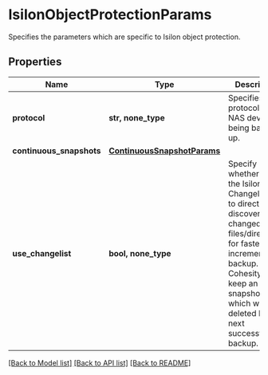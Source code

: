 # IsilonObjectProtectionParams

Specifies the parameters which are specific to Isilon object protection.

## Properties
Name | Type | Description | Notes
------------ | ------------- | ------------- | -------------
**protocol** | **str, none_type** | Specifies the protocol of the NAS device being backed up. | [optional] 
**continuous_snapshots** | [**ContinuousSnapshotParams**](ContinuousSnapshotParams.md) |  | [optional] 
**use_changelist** | **bool, none_type** | Specify whether to use the Isilon Changelist API to directly discover changed files/directories for faster incremental backup. Cohesity will keep an extra snapshot which will be deleted by the next successful backup. | [optional] 

[[Back to Model list]](../README.md#documentation-for-models) [[Back to API list]](../README.md#documentation-for-api-endpoints) [[Back to README]](../README.md)


